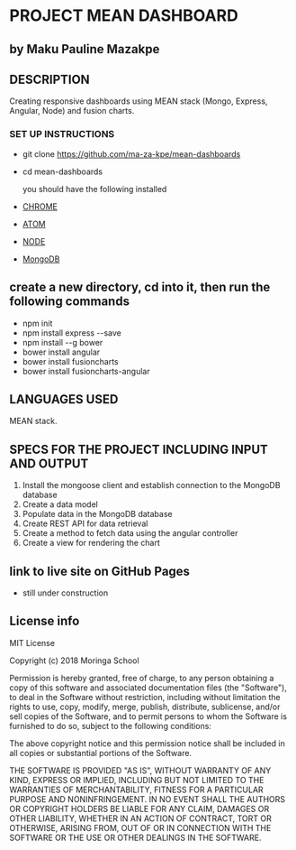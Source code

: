 
# PROJECT MEAN DASHBOARD

## by Maku Pauline Mazakpe

## DESCRIPTION

 Creating responsive dashboards using MEAN stack (Mongo, Express, Angular, Node) and fusion charts.

### SET UP INSTRUCTIONS

-   git clone <https://github.com/ma-za-kpe/mean-dashboards>
-   cd mean-dashboards

    you should have the following installed

-   [CHROME](https://www.google.com/chrome/)
-   [ATOM](https://atom.io/)
-   [NODE](https://nodejs.org/en/download/)
-   [MongoDB](https://docs.mongodb.com/manual/introduction/)

## create a new directory, cd into it, then run the following commands

- npm init
- npm install express --save
- npm install --g bower
- bower install angular
- bower install fusioncharts
- bower install fusioncharts-angular

## LANGUAGES USED

MEAN stack.

## SPECS FOR THE PROJECT INCLUDING INPUT AND OUTPUT

1. Install the mongoose client and establish connection to the MongoDB database
2. Create a data model
3. Populate data in the MongoDB database
4. Create REST API for data retrieval
5. Create a method to fetch data using the angular controller
6. Create a view for rendering the chart

## link to live site on GitHub Pages

- still under construction

## License info

MIT License

Copyright (c) 2018 Moringa School

Permission is hereby granted, free of charge, to any person obtaining a copy
of this software and associated documentation files (the "Software"), to deal
in the Software without restriction, including without limitation the rights
to use, copy, modify, merge, publish, distribute, sublicense, and/or sell
copies of the Software, and to permit persons to whom the Software is
furnished to do so, subject to the following conditions:

The above copyright notice and this permission notice shall be included in all
copies or substantial portions of the Software.

THE SOFTWARE IS PROVIDED "AS IS", WITHOUT WARRANTY OF ANY KIND, EXPRESS OR
IMPLIED, INCLUDING BUT NOT LIMITED TO THE WARRANTIES OF MERCHANTABILITY,
FITNESS FOR A PARTICULAR PURPOSE AND NONINFRINGEMENT. IN NO EVENT SHALL THE
AUTHORS OR COPYRIGHT HOLDERS BE LIABLE FOR ANY CLAIM, DAMAGES OR OTHER
LIABILITY, WHETHER IN AN ACTION OF CONTRACT, TORT OR OTHERWISE, ARISING FROM,
OUT OF OR IN CONNECTION WITH THE SOFTWARE OR THE USE OR OTHER DEALINGS IN THE
SOFTWARE.
